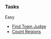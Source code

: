 ### Tasks
Easy
* [Find Town Judge](https://leetcode.com/problems/find-the-town-judge/description/)
* [Count Regions](https://www.hackerrank.com/contests/sda-2021-2022-test-6-christmas/challenges/challenge-2351/problem)
